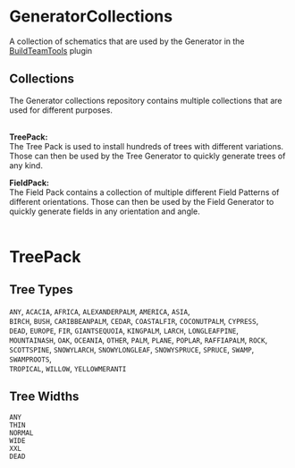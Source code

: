 # GeneratorCollections
A collection of schematics that are used by the Generator in the [BuildTeamTools](https://github.com/BuildTheEarth/BuildTeamTools) plugin

## Collections
The Generator collections repository contains multiple collections that are used for different purposes.<br><br>

**TreePack:**<br>
The Tree Pack is used to install hundreds of trees with different variations.
Those can then be used by the Tree Generator to quickly generate trees of any kind.

**FieldPack:**<br>
The Field Pack contains a collection of multiple different Field Patterns of different orientations.
Those can then be used by the Field Generator to quickly generate fields in any orientation and angle.
<br><br>
# TreePack

## Tree Types

`ANY`,
`ACACIA`,
`AFRICA`,
`ALEXANDERPALM`, 
`AMERICA`, 
`ASIA`, <br>
`BIRCH`, 
`BUSH`, 
`CARIBBEANPALM`, 
`CEDAR`, 
`COASTALFIR`, 
`COCONUTPALM`, 
`CYPRESS`, <br>
`DEAD`, 
`EUROPE`, 
`FIR`, 
`GIANTSEQUOIA`, 
`KINGPALM`, 
`LARCH`, 
`LONGLEAFPINE`, <br>
`MOUNTAINASH`, 
`OAK`, 
`OCEANIA`, 
`OTHER`, 
`PALM`, 
`PLANE`, 
`POPLAR`, 
`RAFFIAPALM`, 
`ROCK`, <br>
`SCOTTSPINE`, 
`SNOWYLARCH`, 
`SNOWYLONGLEAF`, 
`SNOWYSPRUCE`, 
`SPRUCE`, 
`SWAMP`, 
`SWAMPROOTS`, <br>
`TROPICAL`,
`WILLOW`, 
`YELLOWMERANTI`

## Tree Widths

`ANY` <br>
`THIN` <br>
`NORMAL` <br>
`WIDE` <br>
`XXL` <br>
`DEAD` <br>
